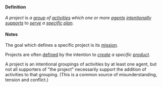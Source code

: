 #### Definition

*A project* is *a [group](https://github.com/gcassel/Modular-Organizing-Terminology/blob/master/terms/group.md) of [activities](https://github.com/gcassel/Modular-Organizing-Terminology/blob/master/terms/activity.md) which one or more [agents](https://github.com/gcassel/Modular-Organizing-Terminology/blob/master/terms/agent.md) [intentionally](https://github.com/gcassel/Modular-Organizing-Terminology/blob/master/terms/intend.md) [supports](https://github.com/gcassel/Modular-Organizing-Terminology/blob/master/terms/support.md)* to *[serve](https://github.com/gcassel/Modular-Organizing-Terminology/blob/master/terms/serve.md) a [specific](https://github.com/gcassel/Modular-Organizing-Terminology/blob/master/terms/specific.md) [plan](https://github.com/gcassel/Modular-Organizing-Terminology/blob/master/terms/plan.md)*.

#### Notes

The goal which defines a specific project is its [mission](https://github.com/gcassel/Modular-Organizing-Terminology/blob/master/terms/mission.md).

Projects are often [defined](https://github.com/gcassel/Modular-Organizing-Terminology/blob/master/terms/define.md) by the intention to *[create](https://github.com/gcassel/Modular-Organizing-Terminology/blob/master/terms/create.md) a specific [product](https://github.com/gcassel/Modular-Organizing-Terminology/blob/master/terms/produce.md)*.

A project is an intentional groupings of activities by at least one agent, but not all supporters of "the project" necessarily support the addition of activities to that grouping.  (This is a common source of misunderstanding, tension and conflict.)
